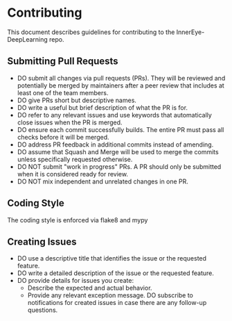 # Contributing
This document describes guidelines for contributing to the InnerEye-DeepLearning repo.

## Submitting Pull Requests
- DO submit all changes via pull requests (PRs). They will be reviewed and potentially be merged by maintainers after a peer review that includes at least one of the team members.
- DO give PRs short but descriptive names.
- DO write a useful but brief description of what the PR is for.
- DO refer to any relevant issues and use keywords that automatically close issues when the PR is merged.
- DO ensure each commit successfully builds. The entire PR must pass all checks before it will be merged.
- DO address PR feedback in additional commits instead of amending.
- DO assume that Squash and Merge will be used to merge the commits unless specifically requested otherwise.
- DO NOT submit "work in progress" PRs. A PR should only be submitted when it is considered ready for review.
- DO NOT mix independent and unrelated changes in one PR.

## Coding Style
The coding style is enforced via flake8 and mypy

## Creating Issues
- DO use a descriptive title that identifies the issue or the requested feature.
- DO write a detailed description of the issue or the requested feature.
- DO provide details for issues you create:
    - Describe the expected and actual behavior.
    - Provide any relevant exception message.
DO subscribe to notifications for created issues in case there are any follow-up questions.
